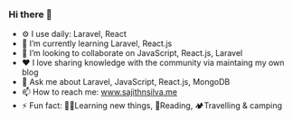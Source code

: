 ### Hi there 👦


- ⚙️ I use daily: Laravel, React
- 🌱 I’m currently learning Laravel, React.js 
- 👯 I’m looking to collaborate on JavaScript, React.js, Laravel
- ❤ I love sharing knowledge with the community via maintaing my own blog 
- 💬 Ask me about Laravel, JavaScript, React.js, MongoDB
- 📫 How to reach me: www.sajithnsilva.me
- ⚡ Fun fact: 👨‍💻Learning new things, 📖Reading, 🏕️Travelling & camping  

